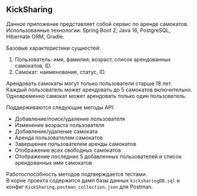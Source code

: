 ## KickSharing

Данное приложение представляет собой сервис по аренде самокатов.
Использованные технологии: Spring Boot 2, Java 16, PostgreSQL, Hibernate ORM, Gradle.

Базовые характеристики сущностей:
1)  Пользователь: имя, фамилия, возраст, список арендованных самокатов, ID.
2)  Самокат: наименование, статус, ID.

Арендовать самокаты могут только пользователи старше 18 лет.  
Каждый пользователь может арендовать до 5 самокатов включительно.  
Одновременно самокат может арендовать только один пользователь.

Поддерживаются следующие методы API:
+ Добавление/поиск/удаление пользователя
+	Изменение возраста пользователя
+	Добавление/удаление самоката
+	Аренда пользователем самокатов
+	Завершение пользователем аренды самокатов
+	Отображение всех свободных самокатов
+	Отображение последних 5 добавленных пользователей и список арендованных ими самокатов

Работоспособность методов подтверждается тестами.  
В корне проекта содержится дамп базы данных `kicksharingDB.sql` и конфиг `KickSharing.postman_collection.json` для Postman.
